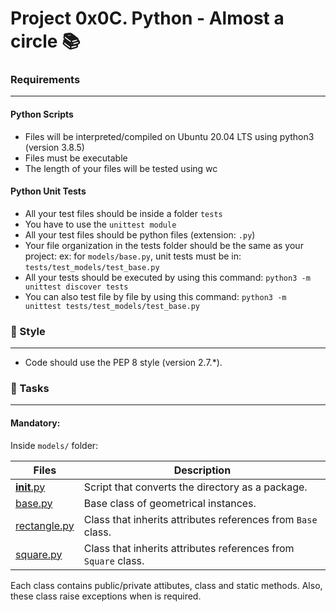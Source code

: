 # Project 0x0C. Python - Almost a circle 📚

### Requirements
***
#### Python Scripts
* Files will be interpreted/compiled on Ubuntu 20.04 LTS using python3 (version 3.8.5)
* Files must be executable
* The length of your files will be tested using wc

#### Python Unit Tests
* All your test files should be inside a folder `tests`
* You have to use the `unittest module`
* All your test files should be python files (extension: `.py`)
* Your file organization in the tests folder should be the same as your project: ex: for `models/base.py`, unit tests must be in: `tests/test_models/test_base.py`
* All your tests should be executed by using this command: `python3 -m unittest discover tests`
* You can also test file by file by using this command: `python3 -m unittest tests/test_models/test_base.py`

### 🎨 Style
***
* Code should use the PEP 8 style (version 2.7.*).

### 🎯 Tasks
***
#### Mandatory:

Inside `models/` folder:

| Files | Description |
| --- | --- |
| [__init__.py](https://github.com/nitaly31/holbertonschool-higher_level_programming/blob/master/0x0C-python-almost_a_circle/models/__init__.py) | Script that converts the directory as a package. |
| [base.py](https://github.com/nitaly31/holbertonschool-higher_level_programming/blob/master/0x0C-python-almost_a_circle/models/base.py) | Base class of geometrical instances. |
| [rectangle.py](https://github.com/nitaly31/holbertonschool-higher_level_programming/blob/master/0x0C-python-almost_a_circle/models/rectangle.py) | Class that inherits attributes references from `Base` class. |
| [square.py](https://github.com/nitaly31/holbertonschool-higher_level_programming/blob/master/0x0C-python-almost_a_circle/models/square.py) | Class that inherits attributes references from `Square` class. |

Each class contains public/private attibutes, class and static methods. Also, these class raise exceptions when is required.
